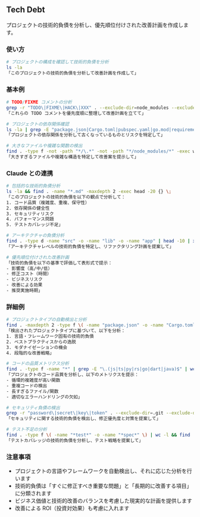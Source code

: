## Tech Debt

プロジェクトの技術的負債を分析し、優先順位付けされた改善計画を作成します。

### 使い方

```bash
# プロジェクトの構成を確認して技術的負債を分析
ls -la
「このプロジェクトの技術的負債を分析して改善計画を作成して」
```

### 基本例

```bash
# TODO/FIXME コメントの分析
grep -r "TODO\|FIXME\|HACK\|XXX" . --exclude-dir=node_modules --exclude-dir=.git
「これらの TODO コメントを優先度順に整理して改善計画を立てて」

# プロジェクトの依存関係確認
ls -la | grep -E "package.json|Cargo.toml|pubspec.yaml|go.mod|requirements.txt"
「プロジェクトの依存関係を分析して古くなっているものとリスクを特定して」

# 大きなファイルや複雑な関数の検出
find . -type f -not -path "*/\.*" -not -path "*/node_modules/*" -exec wc -l {} + | sort -rn | head -10
「大きすぎるファイルや複雑な構造を特定して改善案を提示して」
```

### Claude との連携

```bash
# 包括的な技術的負債分析
ls -la && find . -name "*.md" -maxdepth 2 -exec head -20 {} \;
「このプロジェクトの技術的負債を以下の観点で分析して：
1. コード品質（複雑度、重複、保守性）
2. 依存関係の健全性
3. セキュリティリスク
4. パフォーマンス問題
5. テストカバレッジ不足」

# アーキテクチャの負債分析
find . -type d -name "src" -o -name "lib" -o -name "app" | head -10 | xargs ls -la
「アーキテクチャレベルの技術的負債を特定し、リファクタリング計画を提案して」

# 優先順位付けされた改善計画
「技術的負債を以下の基準で評価して表形式で提示：
- 影響度（高/中/低）
- 修正コスト（時間）
- ビジネスリスク
- 改善による効果
- 推奨実施時期」
```

### 詳細例

```bash
# プロジェクトタイプの自動検出と分析
find . -maxdepth 2 -type f \( -name "package.json" -o -name "Cargo.toml" -o -name "pubspec.yaml" -o -name "go.mod" -o -name "pom.xml" \)
「検出されたプロジェクトタイプに基づいて、以下を分析：
1. 言語・フレームワーク固有の技術的負債
2. ベストプラクティスからの逸脱
3. モダナイゼーションの機会
4. 段階的な改善戦略」

# コードの品質メトリクス分析
find . -type f -name "*" | grep -E "\.(js|ts|py|rs|go|dart|java)$" | wc -l
「プロジェクトのコード品質を分析し、以下のメトリクスを提示：
- 循環的複雑度が高い関数
- 重複コードの検出
- 長すぎるファイル/関数
- 適切なエラーハンドリングの欠如」

# セキュリティ負債の検出
grep -r "password\|secret\|key\|token" . --exclude-dir=.git --exclude-dir=node_modules | grep -v ".env.example"
「セキュリティに関する技術的負債を検出し、修正優先度と対策を提案して」

# テスト不足の分析
find . -type f \( -name "*test*" -o -name "*spec*" \) | wc -l && find . -type f -name "*.md" | xargs grep -l "test"
「テストカバレッジの技術的負債を分析し、テスト戦略を提案して」
```

### 注意事項

- プロジェクトの言語やフレームワークを自動検出し、それに応じた分析を行います
- 技術的負債は「すぐに修正すべき重要な問題」と「長期的に改善する項目」に分類されます
- ビジネス価値と技術的改善のバランスを考慮した現実的な計画を提供します
- 改善による ROI（投資対効果）も考慮に入れます
